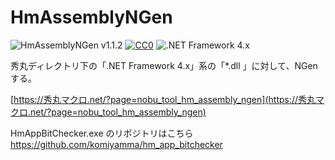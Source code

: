 # HmAssemblyNGen

![HmAssemblyNGen v1.1.2](https://img.shields.io/badge/HmAssemblyNGen-v1.1.2-6479ff.svg)
[![CC0](https://img.shields.io/badge/license-CC0-blue.svg?style=flat)](LICENSE)
![.NET Framework 4.x](https://img.shields.io/badge/.NET_Framework-4.x-6479ff.svg?logo=windows&logoColor=white)

秀丸ディレクトリ下の「.NET Framework 4.x」系の「*.dll 」に対して、NGenする。

[https://秀丸マクロ.net/?page=nobu_tool_hm_assembly_ngen](https://秀丸マクロ.net/?page=nobu_tool_hm_assembly_ngen)

HmAppBitChecker.exe のリポジトリはこちら
https://github.com/komiyamma/hm_app_bitchecker